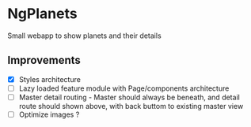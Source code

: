 # NgPlanets

Small webapp to show planets and their details

## Improvements

- [x] Styles architecture
- [ ] Lazy loaded feature module with Page/components architecture
- [ ] Master detail routing - Master should always be beneath, and detail route should shown above, with back buttom to existing master view
- [ ] Optimize images ?
